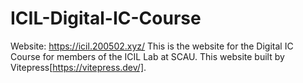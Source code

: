 # ICIL-Digital-IC-Course
Website: https://icil.200502.xyz/ 
This is the website for the Digital IC Course for members of the ICIL Lab at SCAU.
This website built by Vitepress[https://vitepress.dev/].
